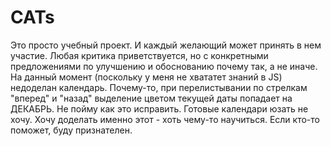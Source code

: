 # CATs
Это просто учебный проект. И каждый желающий может принять в нем участие. 
Любая критика приветствуется, но с конкретными предложениями по улучшению и обоснованию почему так, а не иначе.
На данный момент (поскольку у меня не хвататет знаний в JS) недоделан календарь. Почему-то, при перелистывании по стрелкам "вперед" и "назад" выделение цветом текущей даты попадает на ДЕКАБРЬ. Не пойму как это исправить.
Готовые календари юзать не хочу. Хочу доделать именно этот - хоть чему-то научиться. Если кто-то поможет, буду признателен.
